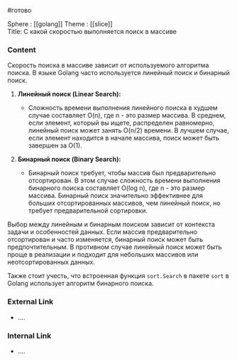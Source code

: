 #готово 

Sphere : [[golang]]
Theme : [[slice]]  
Title: С какой скоростью выполняется поиск в массиве

### Content

Скорость поиска в массиве зависит от используемого алгоритма поиска. В языке Golang часто используется линейный поиск и бинарный поиск.

1. **Линейный поиск (Linear Search):**
    
    - Сложность времени выполнения линейного поиска в худшем случае составляет O(n), где n - это размер массива. В среднем, если элемент, который вы ищете, распределен равномерно, линейный поиск может занять O(n/2) времени. В лучшем случае, если элемент находится в начале массива, поиск может быть завершен за O(1).
2. **Бинарный поиск (Binary Search):**
    
    - Бинарный поиск требует, чтобы массив был предварительно отсортирован. В этом случае сложность времени выполнения бинарного поиска составляет O(log n), где n - это размер массива. Бинарный поиск значительно эффективнее для больших отсортированных массивов, чем линейный поиск, но требует предварительной сортировки.

Выбор между линейным и бинарным поиском зависит от контекста задачи и особенностей данных. Если массив предварительно отсортирован и часто изменяется, бинарный поиск может быть предпочтительным. В противном случае линейный поиск может быть проще в реализации и подходит для небольших массивов или неотсортированных данных.

Также стоит учесть, что встроенная функция `sort.Search` в пакете `sort` в Golang использует алгоритм бинарного поиска.

### External Link

- ....

### Internal Link

- ....